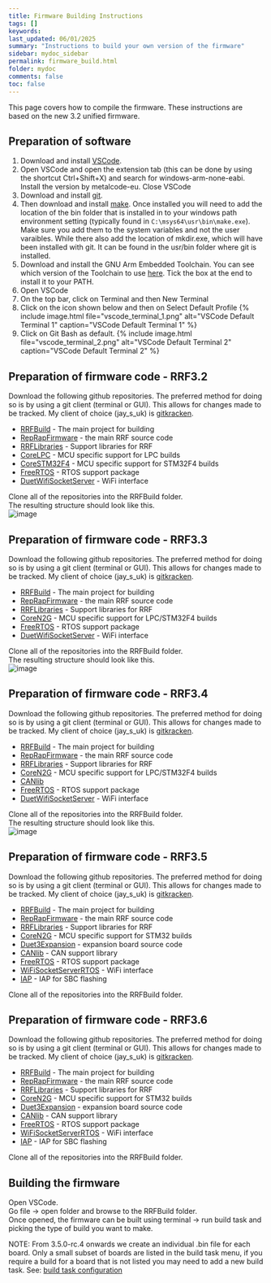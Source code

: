 ```yaml
---
title: Firmware Building Instructions
tags: []
keywords: 
last_updated: 06/01/2025
summary: "Instructions to build your own version of the firmware"
sidebar: mydoc_sidebar
permalink: firmware_build.html
folder: mydoc
comments: false
toc: false
---
```


This page covers how to compile the firmware. These instructions are based on the new 3.2 unified firmware.

## Preparation of software

1. Download and install [VSCode](https://code.visualstudio.com/).  
2. Open VSCode and open the extension tab (this can be done by using the shortcut Ctrl+Shift+X) and search for windows-arm-none-eabi. Install the version by metalcode-eu. Close VSCode  
3. Download and install [git](https://git-scm.com/downloads).  
4. Then download and install [make](https://www.msys2.org/). Once installed you will need to add the location of the bin folder that is installed in to your windows path environment setting (typically found in `C:\msys64\usr\bin\make.exe`). Make sure you add them to the system variables and not the user varaibles. While there also add the location of mkdir.exe, which will have been installed with git. It can be found in the usr/bin folder where git is installed.  
5. Download and install the GNU Arm Embedded Toolchain. You can see which version of the Toolchain to use [here](https://github.com/Duet3D/RepRapFirmware/wiki/Building-RepRapFirmware#instructions-for-building-under-windows). Tick the box at the end to install it to your PATH.  
6. Open VSCode
7. On the top bar, click on Terminal and then New Terminal
8. Click on the icon shown below and then on Select Default Profile
{% include image.html file="vscode_terminal_1.png" alt="VSCode Default Terminal 1" caption="VSCode Default Terminal 1" %}
9. Click on Git Bash as default.
{% include image.html file="vscode_terminal_2.png" alt="VSCode Default Terminal 2" caption="VSCode Default Terminal 2" %}

## Preparation of firmware code - RRF3.2

Download the following github repositories. The preferred method for doing so is by using a git client (terminal or GUI). This allows for changes made to be tracked. My client of choice (jay_s_uk) is [gitkracken](https://www.gitkraken.com/).  

- [RRFBuild](https://github.com/gloomyandy/RRFBuild) - The main project for building
- [RepRapFirmware](https://github.com/gloomyandy/RepRapFirmware/tree/v3.02-dev-unified) - the main RRF source code  
- [RRFLibraries](https://github.com/gloomyandy/RRFLibraries/tree/v3.02-dev-unified) - Support libraries for RRF  
- [CoreLPC](https://github.com/gloomyandy/CoreLPC/tree/v3.02-dev-unified) - MCU specific support for LPC builds  
- [CoreSTM32F4](https://github.com/gloomyandy/CoreSTM32F4) - MCU specific support for STM32F4 builds  
- [FreeRTOS](https://github.com/gloomyandy/FreeRTOS) - RTOS support package  
- [DuetWifiSocketServer](https://github.com/gloomyandy/DuetWiFiSocketServer) - WiFi interface  

Clone all of the repositories into the RRFBuild folder.  
The resulting structure should look like this.  
![image](https://i.ibb.co/94bTCMd/build-structure.png)

## Preparation of firmware code - RRF3.3

Download the following github repositories. The preferred method for doing so is by using a git client (terminal or GUI). This allows for changes made to be tracked. My client of choice (jay_s_uk) is [gitkracken](https://www.gitkraken.com/).  

- [RRFBuild](https://github.com/gloomyandy/RRFBuild/tree/v3.3-dev) - The main project for building
- [RepRapFirmware](https://github.com/gloomyandy/RepRapFirmware/tree/v3.3-dev) - the main RRF source code  
- [RRFLibraries](https://github.com/gloomyandy/RRFLibraries/tree/v3.3-dev) - Support libraries for RRF  
- [CoreN2G](https://github.com/gloomyandy/CoreN2G/tree/v3.3-dev) - MCU specific support for LPC/STM32F4 builds  
- [FreeRTOS](https://github.com/gloomyandy/FreeRTOS/tree/v3.3-dev) - RTOS support package  
- [DuetWifiSocketServer](https://github.com/gloomyandy/DuetWiFiSocketServer) - WiFi interface  

Clone all of the repositories into the RRFBuild folder.  
The resulting structure should look like this.  
![image](https://i.ibb.co/94bTCMd/build-structure.png)

## Preparation of firmware code - RRF3.4

Download the following github repositories. The preferred method for doing so is by using a git client (terminal or GUI). This allows for changes made to be tracked. My client of choice (jay_s_uk) is [gitkracken](https://www.gitkraken.com/).  

- [RRFBuild](https://github.com/gloomyandy/RRFBuild/tree/v3.4-dev) - The main project for building
- [RepRapFirmware](https://github.com/gloomyandy/RepRapFirmware/tree/v3.4-dev) - the main RRF source code  
- [RRFLibraries](https://github.com/gloomyandy/RRFLibraries/tree/v3.4-dev) - Support libraries for RRF  
- [CoreN2G](https://github.com/gloomyandy/CoreN2G/tree/v3.4-dev) - MCU specific support for LPC/STM32F4 builds  
- [CANlib](https://github.com/gloomyandy/CANlib/tree/v3.4-dev)
- [FreeRTOS](https://github.com/gloomyandy/FreeRTOS/tree/v3.4-dev) - RTOS support package  
- [DuetWifiSocketServer](https://github.com/gloomyandy/DuetWiFiSocketServer) - WiFi interface  

Clone all of the repositories into the RRFBuild folder.  
The resulting structure should look like this.  
![image](https://i.ibb.co/94bTCMd/build-structure.png)

## Preparation of firmware code - RRF3.5

Download the following github repositories. The preferred method for doing so is by using a git client (terminal or GUI). This allows for changes made to be tracked. My client of choice (jay_s_uk) is [gitkracken](https://www.gitkraken.com/).  

- [RRFBuild](https://github.com/gloomyandy/RRFBuild/tree/v3.5-dev) - The main project for building
- [RepRapFirmware](https://github.com/gloomyandy/RepRapFirmware/tree/v3.5-dev) - the main RRF source code  
- [RRFLibraries](https://github.com/gloomyandy/RRFLibraries/tree/v3.5-dev) - Support libraries for RRF  
- [CoreN2G](https://github.com/gloomyandy/CoreN2G/tree/v3.5-dev) - MCU specific support for STM32 builds  
- [Duet3Expansion](https://github.com/gloomyandy/Duet3Expansion/tree/v3.5-dev) - expansion board source code
- [CANlib](https://github.com/gloomyandy/CANlib/tree/v3.5-dev) - CAN support library
- [FreeRTOS](https://github.com/gloomyandy/FreeRTOS/tree/v3.5-dev) - RTOS support package  
- [WiFiSocketServerRTOS](https://github.com/gloomyandy/WiFiSocketServerRTOS/tree/ethernet) - WiFi interface  
- [IAP](https://github.com/gloomyandy/IAP/tree/v3.5-dev) - IAP for SBC flashing

Clone all of the repositories into the RRFBuild folder.  

## Preparation of firmware code - RRF3.6

Download the following github repositories. The preferred method for doing so is by using a git client (terminal or GUI). This allows for changes made to be tracked. My client of choice (jay_s_uk) is [gitkracken](https://www.gitkraken.com/).  

- [RRFBuild](https://github.com/gloomyandy/RRFBuild/tree/v3.6-dev) - The main project for building
- [RepRapFirmware](https://github.com/gloomyandy/RepRapFirmware/tree/v3.6-dev) - the main RRF source code  
- [RRFLibraries](https://github.com/gloomyandy/RRFLibraries/tree/v3.5-dev) - Support libraries for RRF  
- [CoreN2G](https://github.com/gloomyandy/CoreN2G/tree/v3.6-dev) - MCU specific support for STM32 builds  
- [Duet3Expansion](https://github.com/gloomyandy/Duet3Expansion/tree/v3.6-dev) - expansion board source code
- [CANlib](https://github.com/gloomyandy/CANlib/tree/v3.6-dev) - CAN support library
- [FreeRTOS](https://github.com/gloomyandy/FreeRTOS/tree/v3.5-dev) - RTOS support package  
- [WiFiSocketServerRTOS](https://github.com/gloomyandy/WiFiSocketServerRTOS/tree/ethernet) - WiFi interface  
- [IAP](https://github.com/gloomyandy/IAP/tree/v3.6-dev) - IAP for SBC flashing

Clone all of the repositories into the RRFBuild folder.  

## Building the firmware

Open VSCode.  
Go file -> open folder and browse to the RRFBuild folder.  
Once opened, the firmware can be built using terminal -> run build task and picking the type of build you want to make.

NOTE: From 3.5.0-rc.4 onwards we create an individual .bin file for each board. Only a small subset of boards are listed in the build task menu, if you require a build for a board that is not listed you may need to add a new build task. See: [build task configuration](https://github.com/gloomyandy/RRFBuild/blob/v3.5-dev/.vscode/tasks.json)
